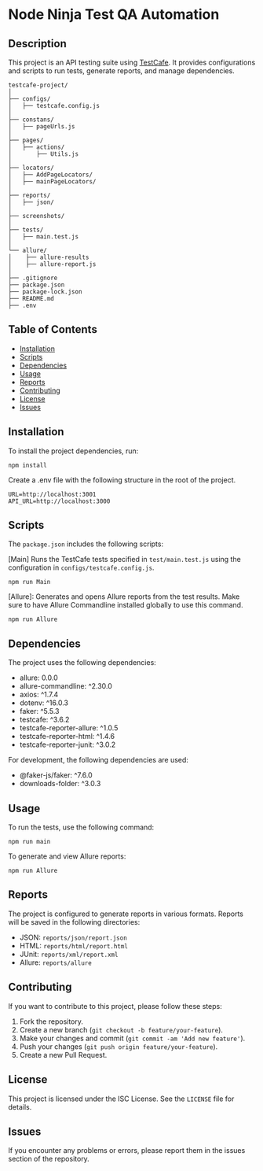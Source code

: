 # Node Ninja Test QA Automation

## Description

This project is an API testing suite using [TestCafe](https://devexpress.github.io/testcafe/). It provides configurations and scripts to run tests, generate reports, and manage dependencies.

```
testcafe-project/
│ 
├── configs/
│   ├── testcafe.config.js 
│ 
├── constans/
│   ├── pageUrls.js
│ 
├── pages/
│   ├── actions/
│       ├── Utils.js
│ 
├── locators/
│   ├── AddPageLocators/
│   ├── mainPageLocators/
│
├── reports/
│   ├── json/
│
├── screenshots/
│   
├── tests/
│   ├── main.test.js
│
└── allure/
│    ├── allure-results
│    ├── allure-report.js
│     
├── .gitignore
├── package.json
├── package-lock.json
├── README.md
├── .env   
```

## Table of Contents

- [Installation](#installation)
- [Scripts](#scripts)
- [Dependencies](#dependencies)
- [Usage](#usage)
- [Reports](#reports)
- [Contributing](#contributing)
- [License](#license)
- [Issues](#issues)

## Installation

To install the project dependencies, run:
```
npm install
```

Create a .env file with the following structure in the root of the project.
```
URL=http://localhost:3001
API_URL=http://localhost:3000
```

## Scripts

The `package.json` includes the following scripts:

[Main] Runs the TestCafe tests specified in `test/main.test.js` using the configuration in `configs/testcafe.config.js`.

```
npm run Main
```

[Allure]: Generates and opens Allure reports from the test results. Make sure to have Allure Commandline installed globally to use this command.

```
npm run Allure
```

## Dependencies

The project uses the following dependencies:

- allure: 0.0.0
- allure-commandline: ^2.30.0
- axios: ^1.7.4
- dotenv: ^16.0.3
- faker: ^5.5.3
- testcafe: ^3.6.2
- testcafe-reporter-allure: ^1.0.5
- testcafe-reporter-html: ^1.4.6
- testcafe-reporter-junit: ^3.0.2

For development, the following dependencies are used:

- @faker-js/faker: ^7.6.0
- downloads-folder: ^3.0.3

## Usage

To run the tests, use the following command:
```
npm run main
```

To generate and view Allure reports:
```
npm run Allure
```

## Reports

The project is configured to generate reports in various formats. Reports will be saved in the following directories:

- JSON: `reports/json/report.json`
- HTML: `reports/html/report.html`
- JUnit: `reports/xml/report.xml`
- Allure: `reports/allure`

## Contributing

If you want to contribute to this project, please follow these steps:

1. Fork the repository.
2. Create a new branch (`git checkout -b feature/your-feature`).
3. Make your changes and commit (`git commit -am 'Add new feature'`).
4. Push your changes (`git push origin feature/your-feature`).
5. Create a new Pull Request.

## License

This project is licensed under the ISC License. See the `LICENSE` file for details.

## Issues

If you encounter any problems or errors, please report them in the issues section of the repository.

